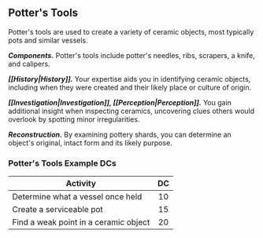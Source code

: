 ## Potter's Tools
Potter's tools are used to create a variety of ceramic objects, most typically pots and similar vessels.

***Components.*** Potter's tools include potter's needles, ribs, scrapers, a knife, and calipers.

***[[History|History]].*** Your expertise aids you in identifying ceramic objects, including when they were created and their likely place or culture of origin.

***[[Investigation|Investigation]], [[Perception|Perception]].*** You gain additional insight when inspecting ceramics, uncovering clues others would overlook by spotting minor irregularities.

***Reconstruction.*** By examining pottery shards, you can determine an object's original, intact form and its likely purpose.

### Potter's Tools Example DCs
| Activity | DC |
|---|:---:|
| Determine what a vessel once held | 10 |
| Create a serviceable pot | 15 |
| Find a weak point in a ceramic object | 20 |